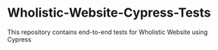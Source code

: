 # Wholistic-Website-Cypress-Tests
This repository contains end-to-end tests for Wholistic Website using Cypress
